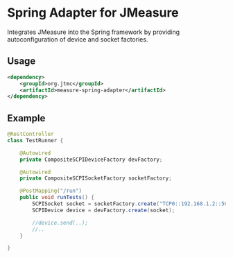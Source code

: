 # Spring Adapter for JMeasure

Integrates JMeasure into the Spring framework by providing autoconfiguration of device and socket factories.

## Usage

```xml
<dependency>
    <groupId>org.jtmc</groupId>
    <artifactId>measure-spring-adapter</artifactId>
</dependency>
```

## Example

```java
@RestController
class TestRunner {

    @Autowired
    private CompositeSCPIDeviceFactory devFactory;

    @Autowired
    private CompositeSCPISocketFactory socketFactory;

    @PostMapping("/run")
    public void runTests() {
        SCPISocket socket = socketFactory.create("TCP0::192.168.1.2::5025::SOCKET");
        SCPIDevice device = devFactory.create(socket);

        //device.send(..);
        //..
    }

}
```

